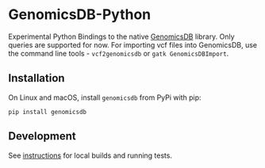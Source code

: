 # GenomicsDB-Python
Experimental Python Bindings to the native [GenomicsDB](https://github.com/GenomicsDB/GenomicsDB) library. Only queries are supported for now. For importing vcf files into GenomicsDB, use the command line tools - `vcf2genomicsdb` or `gatk GenomicsDBImport`.

## Installation
On Linux and macOS, install `genomicsdb` from PyPi with pip:
```
pip install genomicsdb
```

## Development
See [instructions](Install.md) for local builds and running tests.
